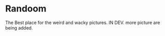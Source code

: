 # Randoom
The Best place for the weird and wacky pictures.
               IN DEV.
        more picture are being added.
 
 
